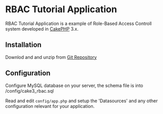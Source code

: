 # RBAC Tutorial Application 

RBAC Tutorial Application is a example of Role-Based Access Controll system developed in [CakePHP](http://cakephp.org) 3.x.

## Installation

Downlod and and unzip from [Git Repository](https://github.com/aoliverio/rbac-tutorial.git)

## Configuration

Configure MySQL database on your server, the schema file is into /config/cake3_rbac.sql

Read and edit `config/app.php` and setup the 'Datasources' and any other
configuration relevant for your application.
